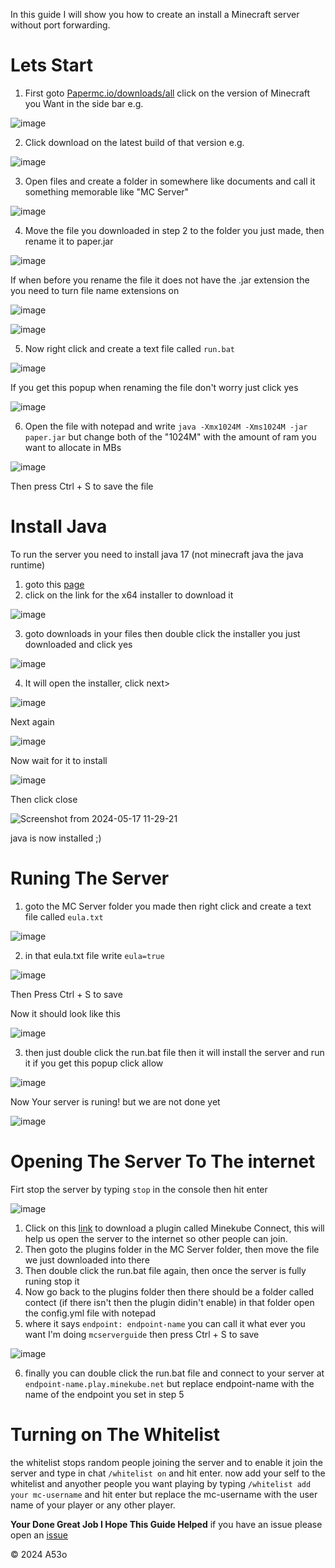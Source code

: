 In this guide I will show you how to create an install a Minecraft server without port forwarding.

# Lets Start
1. First goto [Papermc.io/downloads/all](https://papermc.io/downloads/all) click on the version of Minecraft you Want in the side bar e.g.

 ![image](https://github.com/A53o/MC-Server-Guide/assets/146792539/15414e6e-15f4-452f-b26c-06c8d156a304)

 2. Click download on the latest build of that version e.g.

![image](https://github.com/A53o/MC-Server-Guide/assets/146792539/6f9f9cc7-dc72-4123-8ff7-a8e946a8fa83)

3. Open files and create a folder in somewhere like documents and call it something memorable like "MC Server"

![image](https://github.com/A53o/MC-Server-Guide/assets/146792539/4a3b688c-00a2-43f3-91c6-24dbfc637ed6)

4. Move the file you downloaded in step 2 to the folder you just made, then rename it to paper.jar

![image](https://github.com/A53o/MC-Server-Guide/assets/146792539/a98b1873-a89f-412b-b6d4-b2fdca47b6ad)

If when before you rename the file it does not have the .jar extension the you need to turn file name extensions on

![image](https://github.com/A53o/MC-Server-Guide/assets/146792539/bd416bd4-7fe4-44f1-b658-6adc7e834f78)

![image](https://github.com/A53o/MC-Server-Guide/assets/146792539/98edfd38-ba01-4f4c-823c-a3f016d82a78)

5. Now right click and create a text file called ```run.bat```

![image](https://github.com/A53o/MC-Server-Guide/assets/146792539/e39063b8-05aa-44ff-8e1a-50fd1f4f7abc)

If you get this popup when renaming the file don't worry just click yes

![image](https://github.com/A53o/MC-Server-Guide/assets/146792539/5328b71c-e92f-40f2-ae7b-02e9b7f63ce7)

6. Open the file with notepad and write ```java -Xmx1024M -Xms1024M -jar paper.jar``` but change both of the "1024M" with the amount of ram you want to allocate in MBs

![image](https://github.com/A53o/MC-Server-Guide/assets/146792539/c0a9ec2a-ed95-4f08-9979-29472c5ebd80)

Then press Ctrl + S to save the file

# Install Java
To run the server you need to install java 17 (not minecraft java the java runtime)

1. goto this [page](https://www.oracle.com/java/technologies/downloads/#jdk17-windows)
2. click on the link for the x64 installer to download it

![image](https://github.com/A53o/MC-Server-Guide/assets/146792539/e6040caf-b8be-4e2d-b1b7-d615fecc09b1)

3. goto downloads in your files then double click the installer you just downloaded and click yes

![image](https://github.com/A53o/MC-Server-Guide/assets/146792539/85c9849e-c7d3-490f-b4ec-de47b45f31bf)

4. It will open the installer, click next>

![image](https://github.com/A53o/MC-Server-Guide/assets/146792539/0df74032-a0bf-494e-a9fd-1d3afbdd9ad6)

Next again

![image](https://github.com/A53o/MC-Server-Guide/assets/146792539/9b4f3536-96a5-4387-83a9-ef564acc41b6)

Now wait for it to install

![image](https://github.com/A53o/MC-Server-Guide/assets/146792539/16ef244c-2f6a-4bf3-abda-4f1bd8a316e2)

Then click close

![Screenshot from 2024-05-17 11-29-21](https://github.com/A53o/MC-Server-Guide/assets/146792539/c3709a5d-1794-40ea-b502-c17361b99cef)

java is now installed ;)

# Runing The Server

1. goto the MC Server folder you made then right click and create a text file called ```eula.txt```

![image](https://github.com/A53o/MC-Server-Guide/assets/146792539/66d788e1-8a25-4e44-b370-c7aed1fa3960)

2. in that eula.txt file write ```eula=true```

![image](https://github.com/A53o/MC-Server-Guide/assets/146792539/c28b3e8e-5e52-4493-91f1-97a5463ac649)

Then Press Ctrl + S to save

Now it should look like this

![image](https://github.com/A53o/MC-Server-Guide/assets/146792539/a6b081d9-36ae-4b46-8190-b33d20382e4e)

3. then just double click the run.bat file then it will install the server and run it if you get this popup click allow

![image](https://github.com/A53o/MC-Server-Guide/assets/146792539/b88ba6ee-40a4-4753-87f7-88e52c62fbb3)

Now Your server is runing! but we are not done yet

![image](https://github.com/A53o/MC-Server-Guide/assets/146792539/556fe723-9c67-40ff-893b-19ba3bf9d9a0)

# Opening The Server To The internet

Firt stop the server by typing ```stop``` in the console then hit enter

![image](https://github.com/A53o/MC-Server-Guide/assets/146792539/f1ed2737-881e-4189-9c3c-f25557b26dbd)

1. Click on this [link](https://github.com/minekube/connect-java/releases/download/latest/connect-spigot.jar) to download a plugin called Minekube Connect, this will help us open the server to the internet so other people can join.
2. Then goto the plugins folder in the MC Server folder, then move the file we just downloaded into there
3. Then double click the run.bat file again, then once the server is fully runing stop it
4. Now go back to the plugins folder then there should be a folder called contect (if there isn't then the plugin didin't enable) in that folder open the config.yml file with notepad
5. where it says ```endpoint: endpoint-name``` you can call it what ever you want I'm doing ```mcserverguide``` then press Ctrl + S to save

![image](https://github.com/A53o/MC-Server-Guide/assets/146792539/d821754b-a9e8-4174-b902-553a31a4fe0d)

6. finally you can double click the run.bat file and connect to your server at ```endpoint-name.play.minekube.net``` but replace endpoint-name with the name of the endpoint you set in step 5

# Turning on The Whitelist
the whitelist stops random people joining the server and to enable it join the server and type in chat ```/whitelist on``` and hit enter. now add your self to the whitelist and anyother people you want playing by typing ```/whitelist add your mc-username``` and hit enter but replace the mc-username with the user name of your player or any other player.


**Your Done Great Job I Hope This Guide Helped**
if you have an issue please open an [issue](https://github.com/A53o/MC-Server-Guide/issues)

&copy; 2024 A53o
